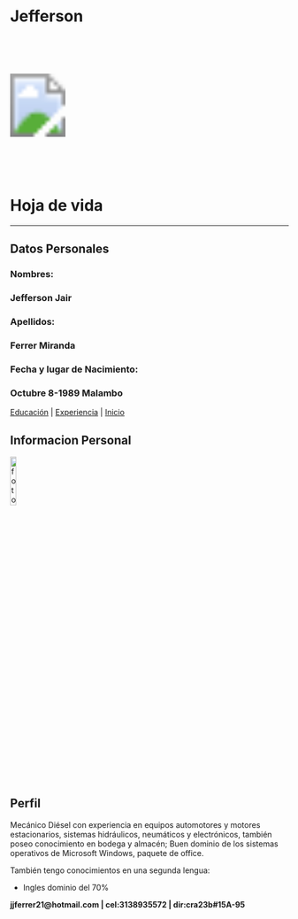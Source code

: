 # Jefferson
<!DOCTYPE html>
<html>
    <meta charset="utf-8">
    <meta name="viewport" content="width=device.width,user-scalable=no">
  <head>
    <title>Hoja de vida Digital</title>
  </head>
  <body>
<svg width="100px" height="250px" viewbox=" 0 0 100 250">
<image width="100px" height="250px" xlink:href="image/logo.svg"></image></svg>

<h1>Hoja de vida</h1><hr/>
<h2>Datos Personales</h2>
<h3>Nombres:</h3><h3>Jefferson Jair<h3/>
<h3>Apellidos:</h3><h3>Ferrer Miranda</h3>
<h3>Fecha y lugar de Nacimiento:</h3><h3>Octubre 8-1989 Malambo</h3>

  <p><a href="educacion.html" target="_blank">Educación</a> | <a href="experiencia.html" target="_blank">Experiencia</a> | <a href="../index.html">Inicio</a>

<h2>Informacion Personal</h2>
<p><img src="image/foto.jpg" alt="foto" width="15%"></a></p>
<h2>Perfil</h2>
<p>Mecánico Diésel con experiencia en equipos automotores y motores estacionarios, sistemas hidráulicos, neumáticos y electrónicos, también poseo conocimiento
   en bodega y almacén; Buen dominio de los sistemas operativos de Microsoft Windows, paquete de office.
<p>También tengo conocimientos en una segunda lengua:</p>
<ul>
  <li>Ingles dominio del 70% </li>
</ul>

</p>
</body>

<footer> <strong>jjferrer21@hotmail.com  | cel:3138935572  | dir:cra23b#15A-95</strong></footer>
</html>
